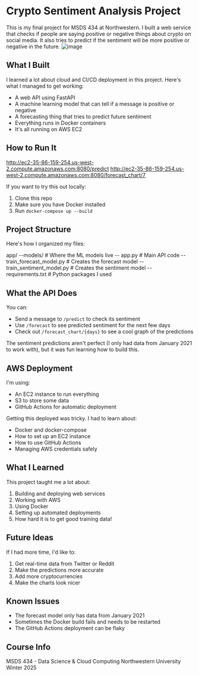 # Crypto Sentiment Analysis Project

This is my final project for MSDS 434 at Northwestern. I built a web service that checks if people are saying positive or negative things about crypto on social media. It also tries to predict if the sentiment will be more positive or negative in the future.
![image](https://github.com/user-attachments/assets/9224d06a-fa03-4a8c-ba4b-d3c91aae1468)

## What I Built

I learned a lot about cloud and CI/CD deployment in this project. Here's what I managed to get working:

- A web API using FastAPI 
- A machine learning model that can tell if a message is positive or negative
- A forecasting thing that tries to predict future sentiment
- Everything runs in Docker containers
- It's all running on AWS EC2

## How to Run It
http://ec2-35-86-159-254.us-west-2.compute.amazonaws.com:8080/predict
http://ec2-35-86-159-254.us-west-2.compute.amazonaws.com:8080/forecast_chart/7

If you want to try this out locally:

1. Clone this repo
2. Make sure you have Docker installed
3. Run `docker-compose up --build`

## Project Structure

Here's how I organized my files:

app/
 --models/              # Where the ML models live
-- app.py              # Main API code
-- train_forecast_model.py    # Creates the forecast model
-- train_sentiment_model.py   # Creates the sentiment model
-- requirements.txt    # Python packages I used

## What the API Does

You can:
- Send a message to `/predict` to check its sentiment
- Use `/forecast` to see predicted sentiment for the next few days
- Check out `/forecast_chart/{days}` to see a cool graph of the predictions

The sentiment predictions aren't perfect (I only had data from January 2021 to work with), but it was fun learning how to build this.

## AWS Deployment

I'm using:
- An EC2 instance to run everything
- S3 to store some data
- GitHub Actions for automatic deployment

Getting this deployed was tricky. I had to learn about:
- Docker and docker-compose
- How to set up an EC2 instance
- How to use GitHub Actions 
- Managing AWS credentials safely

## What I Learned

This project taught me a lot about:
1. Building and deploying web services
2. Working with AWS
3. Using Docker
4. Setting up automated deployments
5. How hard it is to get good training data!

## Future Ideas

If I had more time, I'd like to:
1. Get real-time data from Twitter or Reddit
2. Make the predictions more accurate
3. Add more cryptocurrencies
4. Make the charts look nicer

## Known Issues

- The forecast model only has data from January 2021
- Sometimes the Docker build fails and needs to be restarted
- The GitHub Actions deployment can be flaky

## Course Info
MSDS 434 - Data Science & Cloud Computing
Northwestern University
Winter 2025
